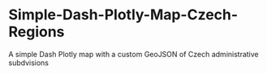 # Simple-Dash-Plotly-Map-Czech-Regions
A simple Dash Plotly map with a custom GeoJSON of Czech administrative subdvisions
